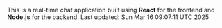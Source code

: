 This is a real-time chat application built using **React** for the frontend and **Node.js** for the backend.
Last updated: Sun Mar 16 09:07:11 UTC 2025

